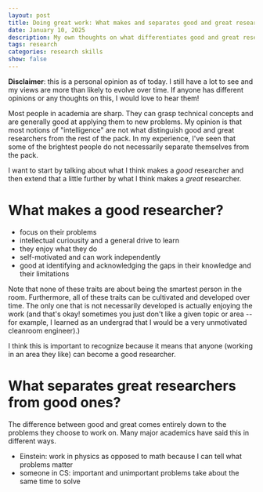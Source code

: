 ```yaml
---
layout: post
title: Doing great work: What makes and separates good and great research?
date: January 10, 2025
description: My own thoughts on what differentiates good and great researchers.
tags: research
categories: research skills
show: false
---
```


**Disclaimer**: this is a personal opinion as of today. I still have a lot to see and
my views are more than likely to evolve over time. If anyone has different opinions or
any thoughts on this, I would love to hear them!


Most people in academia are sharp. They can grasp technical concepts and are
generally good at applying them to new problems. My opinion is that most notions
of "intelligence" are not what distinguish good and great researchers from the rest
of the pack. In my experience, I've seen that some of the brightest people do not
necessarily separate themselves from the pack.

I want to start by talking about what I think makes a *good* researcher and then
extend that a little further by what I think makes a *great* researcher.

# What makes a good researcher?

- focus on their problems
- intellectual curiousity and a general drive to learn
- they enjoy what they do
- self-motivated and can work independently
- good at identifying and acknowledging the gaps in their knowledge and their limitations

Note that none of these traits are about being the smartest person in the room. Furthermore,
all of these traits can be cultivated and developed over time. The only one that is not
necessarily developed is actually enjoying the work (and that's okay! sometimes you just
don't like a given topic or area -- for example, I learned as an undergrad
that I would be a very unmotivated cleanroom engineer).)

I think this is
important to recognize because it means that anyone (working in an area they like)
can become a good researcher.


# What separates great researchers from good ones?

The difference between good and great comes entirely down to the problems they choose to
work on. Many major academics have said this in different ways.

- Einstein: work in physics as opposed to math because I can tell what problems matter
- someone in CS: important and unimportant problems take about the same time to solve
